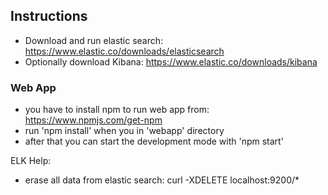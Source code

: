 ## Instructions

- Download and run elastic search: https://www.elastic.co/downloads/elasticsearch
- Optionally download Kibana: https://www.elastic.co/downloads/kibana

### Web App
- you have to install npm to run web app from: https://www.npmjs.com/get-npm
- run 'npm install' when you in 'webapp' directory 
- after that you can start the development mode with 'npm start'



ELK Help:
- erase all data from elastic search: curl -XDELETE localhost:9200/*